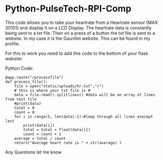 # Python-PulseTech-RPI-Comp
This code allows you to take your heartrate from a Heartrate sensor (MAX 30101) and display it on a LCD Display. The heartrate data is constantly being sent to a txt file. Then on a press of a button the txt file is sent to a website. In my case it is the Gauntlet website. This can be found in my profile.

For this to work you need to add this code to the bottom of your flask website:

Python Code:

    @app.route("/processfile")
    def process_file():
        file = open("static/uploads/hr.txt","r")
        # this is where your txt file is #
        data = file.read().splitlines() #data will be an array of lines from text file
        #print(data)
        total = 0
        count = 0
        for i in range(5, len(data)-1):#loop through all lines execept last
            print(data[i])
            total = total + float(data[i])
            count = count + 1
        average = total / count
        return("Average heart rate is " + str(average) )

Any Questions let me know
